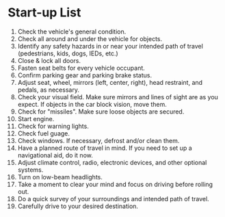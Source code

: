 # Start-up List

1. Check the vehicle's general condition.
2. Check all around and under the vehicle for objects. 
3. Identify any safety hazards in or near your intended path of travel (pedestrians, kids, dogs, IEDs, etc.)
4. Close & lock all doors.
5. Fasten seat belts for every vehicle occupant.
6. Confirm parking gear and parking brake status.
7. Adjust seat, wheel, mirrors (left, center, right), head restraint, and pedals, as necessary.
8. Check your visual field. Make sure mirrors and lines of sight are as you expect. If objects in the car block vision, move them.
9. Check for "missiles". Make sure loose objects are secured. 
10. Start engine.
11. Check for warning lights. 
12. Check fuel guage.
13. Check windows. If necessary, defrost and/or clean them.
14. Have a planned route of travel in mind. If you need to set up a navigational aid, do it now. 
15. Adjust climate control, radio, electronic devices, and other optional systems. 
16. Turn on low-beam headlights.
17. Take a moment to clear your mind and focus on driving before rolling out.
18. Do a quick survey of your surroundings and intended path of travel.
19. Carefully drive to your desired destination.

